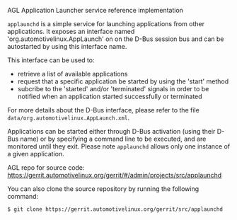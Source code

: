 AGL Application Launcher service reference implementation

`applaunchd` is a simple service for launching applications from other
applications. It exposes an interface named 'org.automotivelinux.AppLaunch' on
on the D-Bus session bus and can be autostarted by using this interface name.

This interface can be used to:
- retrieve a list of available applications
- request that a specific application be started by using the 'start' method
- subcribe to the 'started' and/or 'terminated' signals in order to be
  notified when an application started successfully or terminated

For more details about the D-Bus interface, please refer to the file
`data/org.automotivelinux.AppLaunch.xml`.

Applications can be started either through D-Bus activation (using their D-Bus
name) or by specifying a command line to be executed, and are monitored until
they exit. Please note `applaunchd` allows only one instance of a given
application.

AGL repo for source code:
https://gerrit.automotivelinux.org/gerrit/#/admin/projects/src/applaunchd

You can also clone the source repository by running the following command:
```
$ git clone https://gerrit.automotivelinux.org/gerrit/src/applaunchd
```

